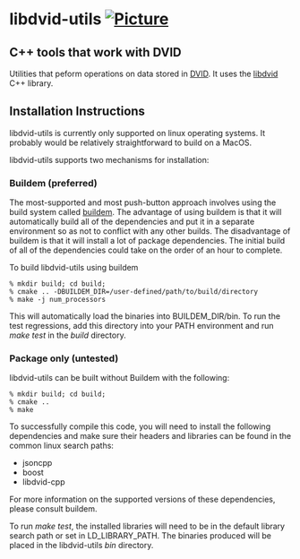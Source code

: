 # libdvid-utils [![Picture](https://raw.github.com/janelia-flyem/janelia-flyem.github.com/master/images/gray_janelia_logo.png)](http://janelia.org/)
## C++ tools that work with DVID

Utilities that peform operations on data stored in [DVID](http://github.com/janelia-flyem/dvid).
It uses the [libdvid](http://github.com/janelia-flyem/libdvid-cpp) C++ library.

## Installation Instructions

libdvid-utils is currently only supported on linux operating systems.  It probably
would be relatively straightforward to build on a MacOS.

libdvid-utils supports two mechanisms for installation:

### Buildem (preferred)

The most-supported and most push-button approach involves using the build system
called [buildem](https://github.com/janelia-flyem/buildem).  The advantage
of using buildem is that it will automatically build all of the dependencies
and put it in a separate environment so as not to conflict with any other
builds.  The disadvantage of buildem is that it will
install a lot of package dependencies.  The initial build of all of the dependencies
could take on the order of an hour to complete.

To build libdvid-utils using buildem

    % mkdir build; cd build;
    % cmake .. -DBUILDEM_DIR=/user-defined/path/to/build/directory
    % make -j num_processors

This will automatically load the binaries into BUILDEM_DIR/bin.  To run
the test regressions, add this directory into your PATH environment and
run <i>make test</i> in the <i>build</i> directory.

### Package only (untested) 

libdvid-utils can be built without Buildem with the following:

    % mkdir build; cd build;
    % cmake ..
    % make

To successfully compile this code, you will need to install the following
dependencies and make sure their headers and libraries can be found in
the common linux search paths:

* jsoncpp
* boost
* libdvid-cpp

For more information on the supported versions of these dependencies, please
consult buildem.

To run <i>make test</i>, the installed libraries will need to be in the default
library search path or set in LD_LIBRARY_PATH. The
binaries produced will be placed in the libdvid-utils <i>bin</i> directory.


